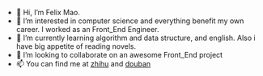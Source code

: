 - 👋 Hi, I’m Felix Mao.
- 👀 I’m interested in computer science and everything benefit my own career. I worked as an Front_End Engineer.
- 🌱 I’m currently learning algorithm and data structure, and english. Also i have big appetite of reading novels.
- 💞️ I’m looking to collaborate on an awesome Front_End project
- 📫 You can find me at [zhihu](https://www.zhihu.com/people/feng-zi-63-44) and [douban](https://www.douban.com/people/maoxingxing/)

<!---
XingMXTeam/XingMXTeam is a ✨ special ✨ repository because its `README.md` (this file) appears on your GitHub profile.
You can click the Preview link to take a look at your changes.
--->
